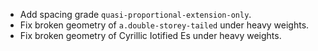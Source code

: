  * Add spacing grade `quasi-proportional-extension-only`.
 * Fix broken geometry of `a.double-storey-tailed` under heavy weights.
 * Fix broken geometry of Cyrillic Iotified Es under heavy weights.